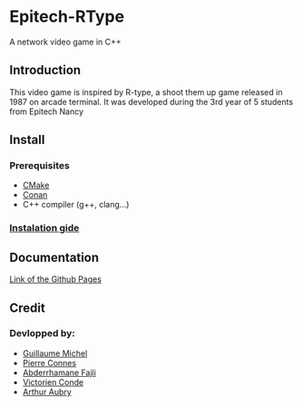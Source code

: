 # Epitech-RType

A network video game in C++

## Introduction

This video game is inspired by R-type, a shoot them up game released in 1987 on arcade terminal. It was developed during the 3rd year of 5 students from Epitech Nancy

## Install

### Prerequisites
- [CMake](https://cmake.org/)
- [Conan](https://conan.io/)
- C++ compiler (g++, clang...)

### [Instalation gide](instalation.md)

## Documentation

[Link of the Github Pages](link)

## Credit

### Devlopped by:
- [Guillaume Michel](https://github.com/michelguillaume)
- [Pierre Connes](https://github.com/Scorpierre)
- [Abderrhamane Fajli](https://github.com/AbderF)
- [Victorien Conde](https://github.com/VictorienConde)
- [Arthur Aubry](https://github.com/arthur489)
